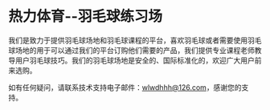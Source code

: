 # 热力体育--羽毛球练习场

我们是致力于提供羽毛球场地和羽毛球课程的平台，喜欢羽毛球或者需要使用羽毛球场地的用于可以通过我们的平台订购他们需要的产品，我们提供专业课程老师教导用户羽毛球技巧。我们的羽毛球场地是安全的、国际标准化的，欢迎广大用户前来选购。

如有任何疑问，请联系技术支持电子邮件：wlwdhhh@126.com，感谢您的支持。
